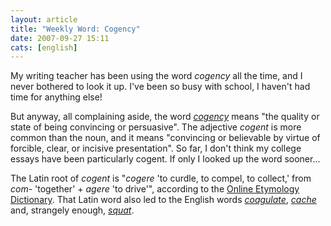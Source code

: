 ```yaml
---
layout: article
title: "Weekly Word: Cogency"
date: 2007-09-27 15:11
cats: [english]
---
```

My writing teacher has been using the word <em>cogency</em> all the time, and I never bothered to look it up. I've been so busy with school, I haven't had time for anything else!

But anyway, all complaining aside, the word <em><a href="http://dictionary.reference.com/browse/cogency">cogency</a></em> means "the quality or state of being convincing or persuasive". The adjective <em>cogent</em> is more common than the noun, and it means "convincing or believable by virtue of forcible, clear, or incisive presentation". So far, I don't think my college essays have been particularly cogent. If only I looked up the word sooner...

The Latin root of <em>cogent</em> is "<em>cogere</em> 'to curdle, to compel, to collect,' from <em>com-</em> 'together' + <em>agere</em> 'to drive'", according to the <a href="http://www.etymonline.com/index.php?term=cogent" title="Cogent">Online Etymology Dictionary</a>. That Latin word also led to the English words <em><a href="http://www.etymonline.com/index.php?term=coagulate">coagulate</a></em>, <em><a href="http://www.etymonline.com/index.php?term=cache">cache</a></em> and, strangely enough, <em><a href="http://www.etymonline.com/index.php?term=squat">squat</a></em>.
